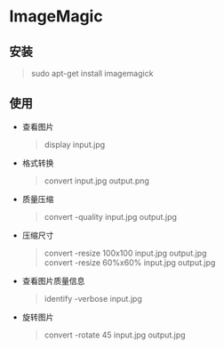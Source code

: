 # ImageMagic

## 安装

>sudo apt-get install imagemagick

## 使用

* 查看图片
    >display input.jpg

* 格式转换
    >convert input.jpg output.png

* 质量压缩
    >convert -quality input.jpg output.jpg

* 压缩尺寸
    >convert -resize 100x100 input.jpg output.jpg \
    >convert -resize 60%x60% input.jpg output.jpg

* 查看图片质量信息
    > identify -verbose input.jpg

* 旋转图片
    >convert -rotate 45 input.jpg output.jpg
